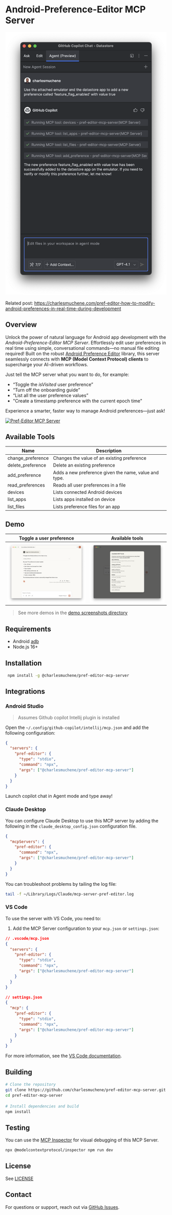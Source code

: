 # Android-Preference-Editor MCP Server

![MCP Server integration](./demo/ai-flow.png)

Related post: <https://charlesmuchene.com/pref-editor-how-to-modify-android-preferences-in-real-time-during-development>

## Overview

Unlock the power of natural language for Android app development with the _Android-Preference-Editor MCP Server_. Effortlessly edit user preferences in real time using simple, conversational commands—no manual file editing required! Built on the robust [Android Preference Editor](https://github.com/charlesmuchene/pref-editor-js) library, this server seamlessly connects with **MCP (Model Context Protocol) clients** to supercharge your AI-driven workflows.

Just tell the MCP server what you want to do, for example:

- “Toggle the _isVisited_ user preference”
- “Turn off the onboarding guide”
- “List all the user preference values”
- "Create a timestamp preference with the current epoch time"

Experience a smarter, faster way to manage Android preferences—just ask!

<a href="https://glama.ai/mcp/servers/@charlesmuchene/pref-editor-mcp-server">
  <img width="380" height="200" src="https://glama.ai/mcp/servers/@charlesmuchene/pref-editor-mcp-server/badge" alt="Pref-Editor MCP Server"/>
</a>

## Available Tools

| Name              | Description                                           |
| ----------------- | ----------------------------------------------------- |
| change_preference | Changes the value of an existing preference           |
| delete_preference | Delete an existing preference                         |
| add_preference    | Adds a new preference given the name, value and type. |
| read_preferences  | Reads all user preferences in a file                  |
| devices           | Lists connected Android devices                       |
| list_apps         | Lists apps installed on device                        |
| list_files        | Lists preference files for an app                     |

## Demo

| Toggle a user preference                            | Available tools                              |
| --------------------------------------------------- | -------------------------------------------- |
| ![Toggle a user preference](./demo/toggle-pref.png) | ![Available tools](./demo/tools-listing.png) |

> See more demos in the [demo screenshots directory](./demo/)

## Requirements

- Android [adb](https://developer.android.com/tools/adb)
- Node.js 16+

## Installation

```sh
 npm install -g @charlesmuchene/pref-editor-mcp-server
```

## Integrations

### Android Studio

> Assumes Github copilot Intellij plugin is installed

Open the `~/.config/github-copilot/intellij/mcp.json` and add the following configuration:

```json
{
  "servers": {
    "pref-editor": {
      "type": "stdio",
      "command": "npx",
      "args": ["@charlesmuchene/pref-editor-mcp-server"]
    }
  }
}
```

Launch copilot chat in Agent mode and type away!

### Claude Desktop

You can configure Claude Desktop to use this MCP server by adding the following in the `claude_desktop_config.json` configuration file.

```json
{
  "mcpServers": {
    "pref-editor": {
      "command": "npx",
      "args": ["@charlesmuchene/pref-editor-mcp-server"]
    }
  }
}
```

You can troubleshoot problems by tailing the log file:

```sh
tail -f ~/Library/Logs/Claude/mcp-server-pref-editor.log
```

### VS Code

To use the server with VS Code, you need to:

1. Add the MCP Server configuration to your `mcp.json` or `settings.json`:

```json
// .vscode/mcp.json
{
  "servers": {
    "pref-editor": {
      "type": "stdio",
      "command": "npx",
      "args": ["@charlesmuchene/pref-editor-mcp-server"]
    }
  }
}
```

```json
// settings.json
{
  "mcp": {
    "pref-editor": {
      "type": "stdio",
      "command": "npx",
      "args": ["@charlesmuchene/pref-editor-mcp-server"]
    }
  }
}
```

For more information, see the [VS Code documentation](https://code.visualstudio.com/docs/copilot/chat/mcp-servers).

## Building

```sh
# Clone the repository
git clone https://github.com/charlesmuchene/pref-editor-mcp-server.git
cd pref-editor-mcp-server

# Install dependencies and build
npm install
```

## Testing

You can use the [MCP Inspector](https://modelcontextprotocol.io/docs/tools/inspector) for visual debugging of this MCP Server.

```sh
npx @modelcontextprotocol/inspector npm run dev
```

## License

See [LICENSE](./LICENSE)

## Contact

For questions or support, reach out via [GitHub Issues](https://github.com/charlesmuchene/pref-editor-mcp-server/issues).
